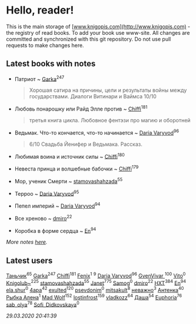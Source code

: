 # Hello, reader!
This is the main storage of [www.knigopis.com](http://www.knigopis.com) - the registry of read books.
To add your book use www-site. All changes are committed and synchronized with this git repository.
Do not use pull requests to make changes here.


## Latest books with notes
* Патриот ~ [Garka](users/115/115753719718250012620-google)<sup>247</sup>
    > Хорошая сатира на причины, цели и результаты войны между государствами. Диалоги Витинари и Ваймса 10/10

* Любовь понарошку или Райд Элле против ~ [Chiffi](users/105/105831994080785626680-google)<sup>181</sup>
    > третья книга цикла. Любовное фентэзи про магию и оборотней

* Ведьмак. Что-то кончается, что-то начинается ~ [Daria Varyvod](users/829/829893410524253-facebook)<sup>96</sup>
    > 6/10 Свадьба Йенифер и Ведьмака. Рассказ.

* Любимая воина и источник силы ~ [Chiffi](users/105/105831994080785626680-google)<sup>180</sup>

* Невеста принца и волшебные бабочки ~ [Chiffi](users/105/105831994080785626680-google)<sup>179</sup>

* Мор, ученик Смерти ~ [stamovashahzada](users/310/310646815-vkontakte)<sup>55</sup>

* Терроо ~ [Daria Varyvod](users/829/829893410524253-facebook)<sup>95</sup>

* Пепел империй ~ [Daria Varyvod](users/829/829893410524253-facebook)<sup>94</sup>

* Все хреново ~ [dmiro](users/571/5714115-vkontakte)<sup>22</sup>

* Коробка в форме сердца ~ [En](users/333/333646551-vkontakte)<sup>94</sup>


_More notes [here](latest_books_with_notes.md)._


## Latest users
[Таньчик](users/209/2096581563762610-facebook)<sup>65</sup> 
[Garka](users/115/115753719718250012620-google)<sup>247</sup> 
[Chiffi](users/105/105831994080785626680-google)<sup>181</sup> 
[Fenix](users/111/111367585493471720963-google)<sup>1</sup> 
[](users/153/1537586159620888-facebook)<sup>9</sup> 
[Daria Varyvod](users/829/829893410524253-facebook)<sup>96</sup> 
[GvenVivar ](users/158/158266434925901-facebook)<sup>100</sup> 
[Vito](users/128/128796434813510-facebook)<sup>0</sup> 
[Knigolub~](users/111/111878597279669641685-google)<sup>225</sup> 
[stamovashahzada](users/310/310646815-vkontakte)<sup>55</sup> 
[Janet](users/108/108113656204404967440-google)<sup>775</sup> 
[Samog](users/100/100808680899219788448-google)<sup>0</sup> 
[dmiro](users/571/5714115-vkontakte)<sup>22</sup> 
[HXT](users/100/100002563462782-facebook)<sup>384</sup> 
[En](users/333/333646551-vkontakte)<sup>94</sup> 
[ela.shur](users/668/6688058-vkontakte)<sup>0</sup> 
[4apa](users/117/117392596378069249667-google)<sup>42</sup> 
[exulted](users/100/100599204551896265722-google)<sup>120</sup> 
[psevdonim](users/608/6089959882102706108-mailru)<sup>0</sup> 
[mitsakult](users/288/288034278-vkontakte)<sup>8</sup> 
[неважно](users/145/145522558-vkontakte)<sup>3</sup> 
[Антенка](users/118/118158645037334943900-google)<sup>40</sup> 
[Рыбка Алена](users/115/115555086213988665739-google)<sup>1</sup> 
[Mad Wolf](users/947/94738840-vkontakte)<sup>152</sup> 
[lostinfrost](users/217/217891524-vkontakte)<sup>159</sup> 
[vladkozz](users/572/57239276-vkontakte)<sup>64</sup> 
[Даша](users/334/334696193054530347-mailru)<sup>54</sup> 
[Euphoria](users/106/106304994652616315178-google)<sup>76</sup> 
[sab_olya](users/139/139338401-vkontakte)<sup>78</sup> 
[Sofi_Didkovskaya](users/378/378233032-vkontakte)<sup>0</sup> 


_29.03.2020 20:41:39_
